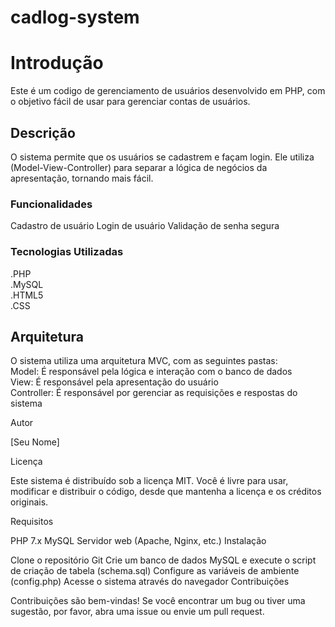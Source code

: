 # cadlog-system

# Introdução

Este é um codigo de gerenciamento de usuários desenvolvido em PHP, com o objetivo fácil de usar para gerenciar contas de usuários.

## Descrição

O sistema permite que os usuários se cadastrem e façam login. Ele utiliza (Model-View-Controller) para separar a lógica de negócios da apresentação, tornando mais fácil. 

### Funcionalidades

Cadastro de usuário
Login de usuário
Validação de senha segura 

### Tecnologias Utilizadas

.PHP  
.MySQL  
.HTML5  
.CSS  

## Arquitetura

O sistema utiliza uma arquitetura MVC, com as seguintes pastas:  
Model: É responsável pela lógica e interação com o banco de dados  
View: É responsável pela apresentação do usuário  
Controller: É responsável por gerenciar as requisições e respostas do sistema  

Autor

[Seu Nome]

Licença

Este sistema é distribuído sob a licença MIT. Você é livre para usar, modificar e distribuir o código, desde que mantenha a licença e os créditos originais.

Requisitos

PHP 7.x
MySQL
Servidor web (Apache, Nginx, etc.)
Instalação

Clone o repositório Git
Crie um banco de dados MySQL e execute o script de criação de tabela (schema.sql)
Configure as variáveis de ambiente (config.php)
Acesse o sistema através do navegador
Contribuições

Contribuições são bem-vindas! Se você encontrar um bug ou tiver uma sugestão, por favor, abra uma issue ou envie um pull request.